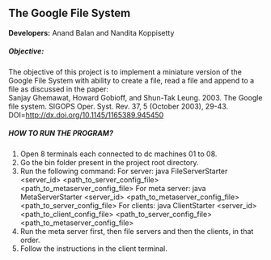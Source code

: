 ## The Google File System
**Developers:** Anand Balan and Nandita Koppisetty

##### Objective:
The objective of this project is to implement a miniature version of the Google File System with ability to create a file, read a file and append to a file as discussed in the paper:  
Sanjay Ghemawat, Howard Gobioff, and Shun-Tak Leung. 2003. The Google file system. SIGOPS Oper. Syst. Rev. 37, 5 (October 2003), 29-43. DOI=http://dx.doi.org/10.1145/1165389.945450

##### HOW TO RUN THE PROGRAM?
1. Open 8 terminals each connected to dc machines 01 to 08.
2. Go the bin folder present in the project root directory.
3. Run the following command:
	For server:
		java FileServerStarter <server_id> <path_to_server_config_file> <path_to_metaserver_config_file>
	For meta server:
		java MetaServerStarter <server_id> <path_to_metaserver_config_file> <path_to_server_config_file>
	For clients:
		java ClientStarter <server_id> <path_to_client_config_file> <path_to_server_config_file> <path_to_metaserver_config_file>
4. Run the meta server first, then file servers and then the clients, in that order.
5. Follow the instructions in the client terminal.